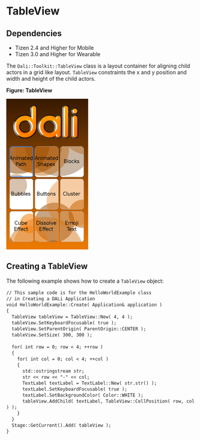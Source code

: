 # TableView

## Dependencies

- Tizen 2.4 and Higher for Mobile
- Tizen 3.0 and Higher for Wearable

The `Dali::Toolkit::TableView` class is a layout container for aligning child actors in a grid like layout. `TableView` constraints the x and y position and width and height of the child actors.

**Figure: TableView**

![TableView](./media/tableview.png)

## Creating a TableView

The following example shows how to create a `TableView` object:

```
// This sample code is for the HelloWorldExample class
// in Creating a DALi Application
void HelloWorldExample::Create( Application& application )
{
  TableView tableView = TableView::New( 4, 4 );
  tableView.SetKeyboardFocusable( true );
  tableView.SetParentOrigin( ParentOrigin::CENTER );
  tableView.SetSize( 300, 300 );

  for( int row = 0; row < 4; ++row )
  {
    for( int col = 0; col < 4; ++col )
    {
      std::ostringstream str;
      str << row << "-" << col;
      TextLabel textLabel = TextLabel::New( str.str() );
      textLabel.SetKeyboardFocusable( true );
      textLabel.SetBackgroundColor( Color::WHITE );
      tableView.AddChild( textLabel, TableView::CellPosition( row, col ) );
    }
  }
  Stage::GetCurrent().Add( tableView );
}
```